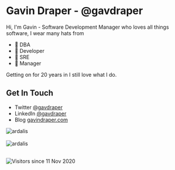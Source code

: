 # Gavin Draper - @gavdraper
Hi, I'm Gavin - Software Development Manager who loves all things software, I wear many hats from 
* 🎩 DBA
* 🎩 Developer
* 🎩 SRE
* 🎩 Manager 
 
Getting on for 20 years in I still love what I do.

## Get In Touch
* Twitter [@gavdraper](http://twitter.com/gavdraper)
* LinkedIn [@gavdraper](https://www.linkedin.com/in/gavdraper/)
* Blog [gavindraper.com](http://gavindraper.com)


<div>
  <img align="center" src="https://github-readme-stats.vercel.app/api?username=gavdraper&show_icons=true&theme=dark" alt="ardalis" />
<div/>
<br />
  
<div>
  <img align="center" src="https://github-readme-stats.vercel.app/api/top-langs/?username=gavdraper&layout=compact&hide=html&theme=dark" alt="ardalis" />
<div/>
<br />

![Visitors since 11 Nov 2020](http://estruyf-github.azurewebsites.net/api/VisitorHit?user=gavdraper&repo=ardalis&countColor=%237B1E7A)

